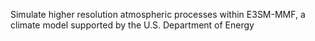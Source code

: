 Simulate higher resolution atmospheric processes within E3SM-MMF, a climate model supported by the U.S. Department of Energy

